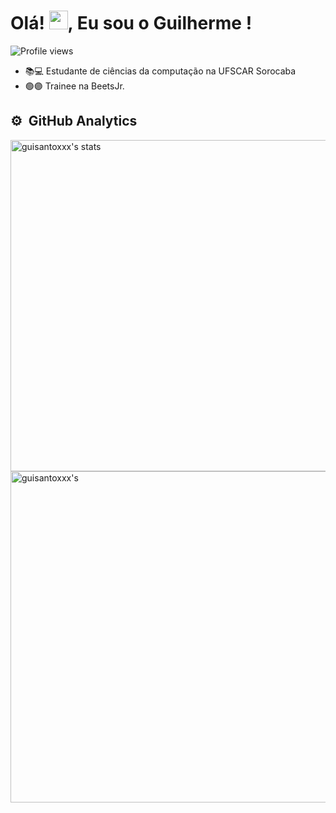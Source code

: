 <h1 align="left">Olá! <img src="https://raw.githubusercontent.com/kaueMarques/kaueMarques/master/hi.gif" height="30px">, Eu sou o Guilherme !</h1>
<p align="left"> <img src="https://komarev.com/ghpvc/?username=guisantoxxx&color=blue" alt="Profile views" /> </p>

- 📚💻 Estudante de ciências da computação na UFSCAR Sorocaba
- 🟢🟣 Trainee na BeetsJr.

## ⚙️ &nbsp;GitHub Analytics

<p align="left">
<img width="530em" src="https://github-readme-stats.vercel.app/api?username=guisantoxxx&hide=ranking&show_icons=true&theme=transparent&show=githublogo" alt="guisantoxxx's stats"/>   
<img width="530em" src="https://github-readme-stats.vercel.app/api/top-langs/?username=guisantoxxx&layout=compact&theme=transparent" alt=guisantoxxx's most languages"/>
</p>

<br><br>
